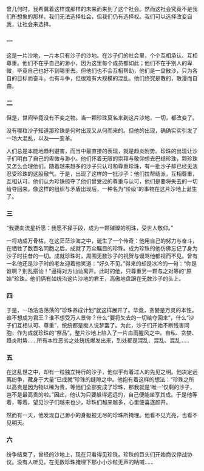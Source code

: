 
曾几何时，我希冀着这样或那样的未来而来到了这个社会。然而这社会究竟不是我们所想象的那样。我们无法选择社会，但我们仍有选择权。我们可以选择改变自我，让社会来选择。

### 一

这是一片沙地，一片本只有沙子的沙地。在沙子们的社会里，个个互相承认、互相尊重。他们不在乎自己的渺小，因为这里每个成员都如此；他们不在乎别人的卑微，毕竟自己也好不到哪里去。但他们也不会互相帮助，他们是一盘散沙，只为各自的目标而奋斗。也有斗争，但很难有大规模的混乱。他们终究是散的，散漫而自由。

### 二

但是，世间毕竟没有不变之物。当一颗珍珠莫名来到这片沙地，一切，都改变了。

没有哪粒沙子知道那珍珠是何时出现又从何而来的。但他的出现，确确实实引发了一场大混乱，以及——变革。

人们总是本能地趋利避害，而当中最直接的表现，就是趋炎附势。珍珠的出现让沙子们明白了自己的卑微与渺小。他们怀着无限的崇拜与敬仰想去巴结珍珠，颗珍珠又怎么会理他们。随着越来越多的沙子只认可和尊重珍珠，有一批沙子却已经无法忍受珍珠的这股傲气。于是，出现了这样的一批沙子：他们拉帮结派，互相尊重，互相认可，他们认为珍珠掠夺了他们曾受过的尊重与认可，他们是要将失去的一切给夺回来。像这样的组织与矛盾出现后，一种名为“阶级”的事物在这片沙地上诞生了。

### 三

“我要向流星祈愿：我愿不择手段，成为一颗璀璨的明珠，受世人敬仰。”

一将功成万骨枯。在这茫茫沙海之中，诞生了一个传奇：他用自己的努力与奋斗，在牺牲了数百名同胞之后，成就了万众瞩目的珍珠。成为珍珠的他仿佛忘记了身为沙子时往昔的一切。成就珍珠时，周围无数沙子的祝贺与谩骂他都视而不见。曾有一名他还是沙子时的老友迎着他笑道：“好久不见。”得来的却是冰冷的一句：“你是谁啊？别乱搭讪！”逼得对方讪讪离开。此时的他，只尊重另一颗与之对等的“原始”珍珠。他们俩有如统治这片沙地的君王，高傲地盘踞在无数沙子的头上。

### 四

于是，一场浩浩荡荡的“珍珠养成计划”就这样展开了。毕竟，贪婪是万灵的本性。谁不想成为君王？谁不想受万人景仰？什么“要将失去的一切给夺回来”，什么“沙子们互相认可、尊重”，统统都是痴人说梦罢了。为此，沙子们开始不断残害同胞，作为成就珍珠的“祭品”。整片沙地上陷入了一片血雨腥风之中。自私、贪婪、趋炎附势……所有本性恶劣之处统统爆发出来，到处都是混乱、混乱、混乱……

### 五

在这乱世之中，却有一粒独立特行的沙子，他似乎有着过人的先见之明。他决定远离纷争，藏身于大量“已成就”珍珠的缝隙之中。他抱有着这样的想法：“珍珠之所以高贵是因为物以稀为贵，等他们全部变成了珍珠，那我就是‘唯一’仅剩的沙子，岂不是最高贵的啦。”因此，他认为只要躲得远远的，自己便能坐享其成。于是他等着，等着，望见沙子们越来也少，珍珠们越来越多，心里便喜逐颜开。

然而有一天，他发现自己渺小的身躯被无尽的珍珠所掩埋。他看不见光亮，也看不见明天。

### 六

纷争结束了，曾经的沙地上，现在只看得见珍珠。珍珠的巨头们开始商议停战协议。没有人听见，在无数珍珠掩埋下那小小沙粒无声的呐喊……
